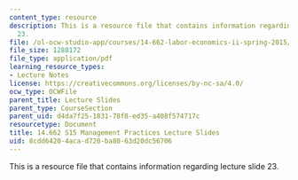 ```yaml
---
content_type: resource
description: This is a resource file that contains information regarding lecture slide
  23.
file: /ol-ocw-studio-app/courses/14-662-labor-economics-ii-spring-2015/8cdd64204acad720ba8063d20dc56706_MIT14_662S15_lec_slides23.pdf
file_size: 1288172
file_type: application/pdf
learning_resource_types:
- Lecture Notes
license: https://creativecommons.org/licenses/by-nc-sa/4.0/
ocw_type: OCWFile
parent_title: Lecture Slides
parent_type: CourseSection
parent_uid: d4da7f25-1831-78f8-ed35-a408f574717c
resourcetype: Document
title: 14.662 S15 Management Practices Lecture Slides
uid: 8cdd6420-4aca-d720-ba80-63d20dc56706
---
```

This is a resource file that contains information regarding lecture slide 23.